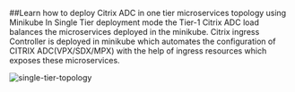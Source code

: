##Learn how to deploy Citrix ADC in one tier microservices topology using Minikube
In Single Tier deployment mode the Tier-1 Citrix ADC load balances the microservices deployed in the minikube. Citrix ingress Controller is deployed in minikube which automates the configuration of CITRIX ADC(VPX/SDX/MPX) with the help of ingress resources which exposes these microservices.

![single-tier-topology](https://user-images.githubusercontent.com/42699135/53352427-bd6d5b80-3948-11e9-84f4-11568cd3b9e3.png)
